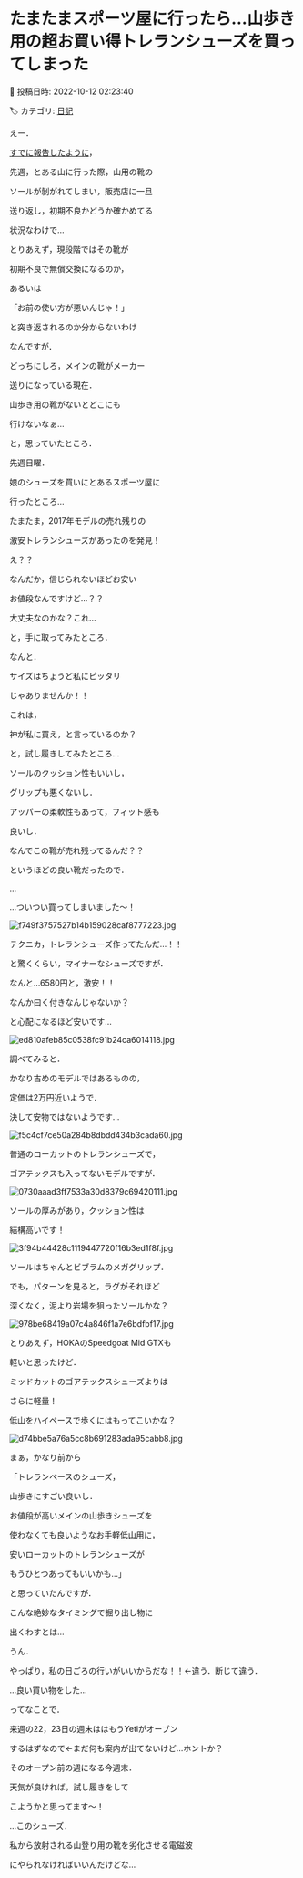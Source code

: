 # たまたまスポーツ屋に行ったら…山歩き用の超お買い得トレランシューズを買ってしまった

📅 投稿日時: 2022-10-12 02:23:40

🏷️ カテゴリ: [日記](cc4b5682fb7b8b144980957a978653fb0.md)

えー．


[すでに報告したように](eeb5ae14fe16748a6d9b2d8f1a814b82d.md)，


先週，とある山に行った際，山用の靴の


ソールが剝がれてしまい，販売店に一旦


送り返し，初期不良かどうか確かめてる


状況なわけで…





とりあえず，現段階ではその靴が


初期不良で無償交換になるのか，


あるいは


「お前の使い方が悪いんじゃ！」


と突き返されるのか分からないわけ


なんですが．





どっちにしろ，メインの靴がメーカー


送りになっている現在．


山歩き用の靴がないとどこにも


行けないなぁ…


と，思っていたところ．





先週日曜．


娘のシューズを買いにとあるスポーツ屋に


行ったところ…


たまたま，2017年モデルの売れ残りの


激安トレランシューズがあったのを発見！





え？？


なんだか，信じられないほどお安い


お値段なんですけど…？？


大丈夫なのかな？これ…





と，手に取ってみたところ．


なんと．


サイズはちょうど私にピッタリ


じゃありませんか！！





これは，


神が私に買え，と言っているのか？


と，試し履きしてみたところ…


ソールのクッション性もいいし，


グリップも悪くないし．


アッパーの柔軟性もあって，フィット感も


良いし．


なんでこの靴が売れ残ってるんだ？？


というほどの良い靴だったので．





…


…ついつい買ってしまいました～！




![f749f3757527b14b159028caf8777223.jpg](images/f749f3757527b14b159028caf8777223.jpg)







テクニカ，トレランシューズ作ってたんだ…！！


と驚くくらい，マイナーなシューズですが．


なんと…6580円と，激安！！


なんか曰く付きなんじゃないか？


と心配になるほど安いです…




![ed810afeb85c0538fc91b24ca6014118.jpg](images/ed810afeb85c0538fc91b24ca6014118.jpg)







調べてみると．


かなり古めのモデルではあるものの，


定価は2万円近いようで．


決して安物ではないようです…




![f5c4cf7ce50a284b8dbdd434b3cada60.jpg](images/f5c4cf7ce50a284b8dbdd434b3cada60.jpg)







普通のローカットのトレランシューズで，


ゴアテックスも入ってないモデルですが．




![0730aaad3ff7533a30d8379c69420111.jpg](images/0730aaad3ff7533a30d8379c69420111.jpg)







ソールの厚みがあり，クッション性は


結構高いです！




![3f94b44428c1119447720f16b3ed1f8f.jpg](images/3f94b44428c1119447720f16b3ed1f8f.jpg)







ソールはちゃんとビブラムのメガグリップ．


でも，パターンを見ると，ラグがそれほど


深くなく，泥より岩場を狙ったソールかな？




![978be68419a07c4a846f1a7e6bdfbf17.jpg](images/978be68419a07c4a846f1a7e6bdfbf17.jpg)







とりあえず，HOKAのSpeedgoat Mid GTXも


軽いと思ったけど．


ミッドカットのゴアテックスシューズよりは


さらに軽量！


低山をハイペースで歩くにはもってこいかな？




![d74bbe5a76a5cc8b691283ada95cabb8.jpg](images/d74bbe5a76a5cc8b691283ada95cabb8.jpg)







まぁ，かなり前から


「トレランベースのシューズ，


山歩きにすごい良いし．


お値段が高いメインの山歩きシューズを


使わなくても良いようなお手軽低山用に，


安いローカットのトレランシューズが


もうひとつあってもいいかも…」


と思っていたんですが．





こんな絶妙なタイミングで掘り出し物に


出くわすとは…


うん．


やっぱり，私の日ごろの行いがいいからだな！！←違う．断じて違う．





…良い買い物をした…





ってなことで．


来週の22，23日の週末ははもうYetiがオープン


するはずなので←まだ何も案内が出てないけど…ホントか？





そのオープン前の週になる今週末．


天気が良ければ，試し履きをして


こようかと思ってます～！





…このシューズ．


私から放射される山登り用の靴を劣化させる電磁波


にやられなければいいんだけどな…
